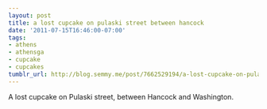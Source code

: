 ```yaml
---
layout: post
title: a lost cupcake on pulaski street between hancock
date: '2011-07-15T16:46:00-07:00'
tags:
- athens
- athensga
- cupcake
- cupcakes
tumblr_url: http://blog.semmy.me/post/7662529194/a-lost-cupcake-on-pulaski-street-between-hancock
---
```

A lost cupcake on Pulaski street, between Hancock and Washington.
